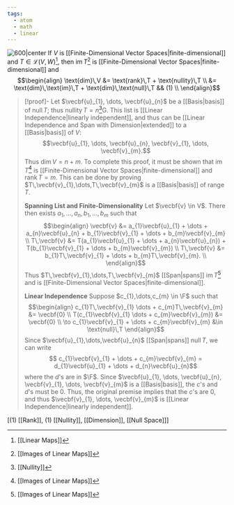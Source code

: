 ```yaml
---
tags:
  - atom
  - math
  - linear
---
```

![600|center](rank-nullity-theorem.excalidraw)
If $V$ is [[Finite-Dimensional Vector Spaces|finite-dimensional]] and $T \in \mathcal{L}(V,W)$[^1], then $\text{im}\,T$[^2] is [[Finite-Dimensional Vector Spaces|finite-dimensional]] and
$$\begin{align}
	\text{dim}\,V &= \text{rank}\,T + \text{nullity}\,T \\
	&= \text{dim}\,\text{im}\,T + \text{dim}\,\text{null}\,T && (1) \\
\end{align}$$

> [!proof]-
> Let $\vecbf{u}_{1}, \dots, \vecbf{u}_{n}$ be a [[Basis|basis]] of $\text{null}\,T$; thus $\text{nullity}\,T = n$[^3]G. This list is [[Linear Independence|linearly independent]], and thus can be [[Linear Independence and Span with Dimension|extended]] to a [[Basis|basis]] of $V$:
> $$\vecbf{u}_{1}, \dots, \vecbf{u}_{n}, \vecbf{v}_{1}, \dots, \vecbf{v}_{m}.$$
> Thus $\text{dim}\,V = n + m$. To complete this proof, it must be shown that $\text{im}\,T$[^2] is [[Finite-Dimensional Vector Spaces|finite-dimensional]] and $\text{rank}\,T = m$. This can be done by proving $T\,\vecbf{v}_{1},\dots,T\,\vecbf{v}_{m}$ is a [[Basis|basis]] of $\text{range}\,T$.
> 
> **Spanning List and Finite-Dimensionality**
> Let $\vecbf{v} \in V$. There then exists $a_{1},\dots,a_{n},b_{1},\dots,b_{m}$ such that
> $$\begin{align}
> 	\vecbf{v} &= a_{1}\vecbf{u}_{1} + \dots + a_{n}\vecbf{u}_{n} + b_{1}\vecbf{v}_{1} + \dots + b_{m}\vecbf{v}_{m} \\
> 	T\,\vecbf{v} &= T(a_{1}\vecbf{u}_{1} + \dots + a_{n}\vecbf{u}_{n}) + T(b_{1}\vecbf{v}_{1} + \dots + b_{m}\vecbf{v}_{m}) \\
> 	T\,\vecbf{v} &= b_{1}T\,\vecbf{v}_{1} + \dots + b_{m}T\,\vecbf{v}_{m}. \\
> \end{align}$$
Thus $T\,\vecbf{v}_{1},\dots,T\,\vecbf{v}_{m}$ [[Span|spans]] $\text{im}\,T$[^2] and is [[Finite-Dimensional Vector Spaces|finite-dimensional]].
> 
> **Linear Independence**
> Suppose $c_{1},\dots,c_{m} \in \F$ such that
> $$\begin{align}
> 	c_{1}T\,\vecbf{v}_{1} \dots + c_{m}T\,\vecbf{v}_{m} &= \vecbf{0} \\
> 	T(c_{1}\vecbf{v}_{1} \dots + c_{m}\vecbf{v}_{m}) &= \vecbf{0} \\
> 	\to c_{1}\vecbf{v}_{1} + \dots + c_{m}\vecbf{v}_{m} &\in \text{null}\,T 
> \end{align}$$
> Since $\vecbf{u}_{1},\dots,\vecbf{u}_{n}$ [[Span|spans]] $\text{null}\,T$, we can write
> $$ c_{1}\vecbf{v}_{1} + \dots + c_{m}\vecbf{v}_{m} = d_{1}\vecbf{u}_{1} + \dots + d_{n}\vecbf{u}_{n}$$
> where the $d$'s are in $\F$. Since $\vecbf{u}_{1}, \dots, \vecbf{u}_{n}, \vecbf{v}_{1}, \dots, \vecbf{v}_{m}$ is a [[Basis|basis]], the $c$'s and $d$'s must be $0$. Thus, the original premise implies that the $c$'s are $0$, and thus $\vecbf{v}_{1}, \dots, \vecbf{v}_{m}$ is [[Linear Independence|linearly independent]].


\[$(1)$ [[Rank]], $(1)$ [[Nullity]], [[Dimension]], [[Null Space]]\]

[^1]: [[Linear Maps]]
[^2]: [[Images of Linear Maps]]
[^3]: [[Nullity]]
